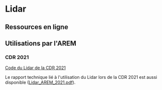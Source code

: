 # Lidar

## Ressources en ligne



## Utilisations par l'AREM

### CDR 2021

[Code du Lidar de la CDR 2021](https://gitlab.emse.fr/arem/coupe-de-france-de-robotique-2021/-/tree/main/lidar)

Le rapport technique lié à l'utilisation du Lidar lors de la CDR 2021 est aussi disponible ([Lidar_AREM_2021.pdf](Lidar_AREM_2021.pdf)).


